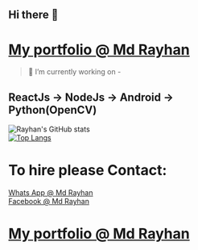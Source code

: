 ## Hi there 👋

# [My portfolio @ Md Rayhan](https://m666362.github.io/)

> 🔭 I’m currently working on -
> 
## ReactJs -> NodeJs -> Android -> Python(OpenCV)

![Rayhan's GitHub stats](https://github-readme-stats.vercel.app/api?username=m666362&show_icons=true&theme=midnight-purple)<br/>
[![Top Langs](https://github-readme-stats.vercel.app/api/top-langs/?username=m666362&theme=midnight-purple&layout=compact)](https://github.com/m666362/github-readme-stats)


# To hire please Contact:

[Whats App @ Md Rayhan](https://api.whatsapp.com/send?phone=8801766324950)<br/>
[Facebook @ Md Rayhan](https://www.facebook.com/mdrayhan9464/)<br/>
# [My portfolio @ Md Rayhan](https://m666362.github.io/)

